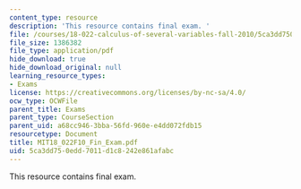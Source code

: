 ```yaml
---
content_type: resource
description: 'This resource contains final exam. '
file: /courses/18-022-calculus-of-several-variables-fall-2010/5ca3dd750edd7011d1c8242e861afabc_MIT18_022F10_Fin_Exam.pdf
file_size: 1386382
file_type: application/pdf
hide_download: true
hide_download_original: null
learning_resource_types:
- Exams
license: https://creativecommons.org/licenses/by-nc-sa/4.0/
ocw_type: OCWFile
parent_title: Exams
parent_type: CourseSection
parent_uid: a68cc946-3bba-56fd-960e-e4dd072fdb15
resourcetype: Document
title: MIT18_022F10_Fin_Exam.pdf
uid: 5ca3dd75-0edd-7011-d1c8-242e861afabc
---
```

This resource contains final exam. 